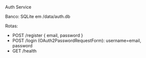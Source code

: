 Auth Service

Banco: SQLite em /data/auth.db

Rotas:
- POST /register { email, password }
- POST /login (OAuth2PasswordRequestForm): username=email, password
- GET /health

